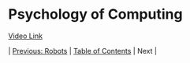 # Psychology of Computing
[Video Link](https://youtu.be/DEHsvQ3Ylwg)

| [Previous: Robots](../37/README.md) | [Table of Contents](../README.md#table-of-contents) | Next |
